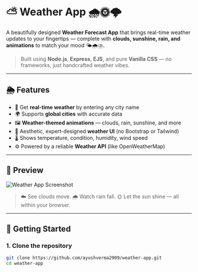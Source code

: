 # ⛅ Weather App 🌧️🌞🌩️

A beautifully designed **Weather Forecast App** that brings real-time weather updates to your fingertips — complete with **clouds, sunshine, rain, and animations** to match your mood 🌤️🌧️⛈️.

> Built using **Node.js**, **Express**, **EJS**, and pure **Vanilla CSS** — no frameworks, just handcrafted weather vibes.

---

## 🌦️ Features

- 📍 Get **real-time weather** by entering any city name
- 🌍 Supports **global cities** with accurate data
- 🖼️ **Weather-themed animations** — clouds, rain, sunshine, and more
- 🎨 Aesthetic, expert-designed **weather UI** (no Bootstrap or Tailwind)
- 🌡️ Shows temperature, condition, humidity, wind speed
- ⚙️ Powered by a reliable **Weather API** (like OpenWeatherMap)

---

## 📸 Preview

![Weather App Screenshot](https://your-screenshot-link-here.com)

> ☁️ See clouds move. 🌧️ Watch rain fall. 🌞 Let the sun shine — all within your browser.

---

## 🚀 Getting Started

### 1. Clone the repository

```bash
git clone https://github.com/ayushverma2909/weather-app.git
cd weather-app
